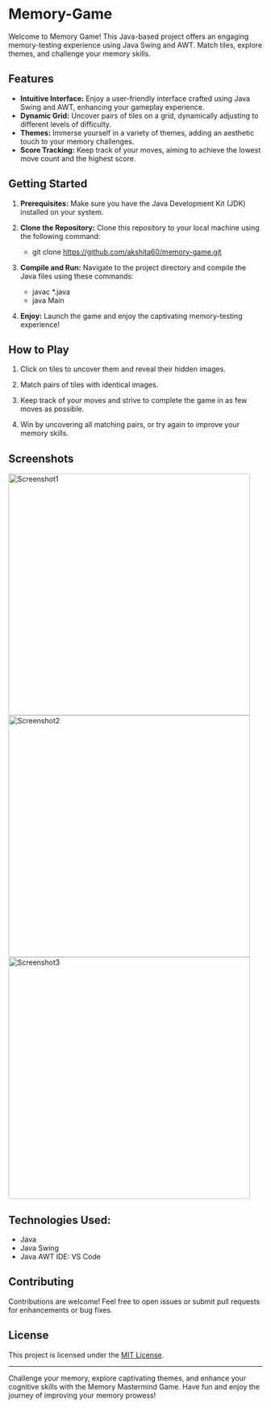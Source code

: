 # Memory-Game
Welcome to Memory Game! This Java-based project offers an engaging memory-testing experience using Java Swing and AWT. Match tiles, explore themes, and challenge your memory skills.


## Features

- **Intuitive Interface:** Enjoy a user-friendly interface crafted using Java Swing and AWT, enhancing your gameplay experience.
- **Dynamic Grid:** Uncover pairs of tiles on a grid, dynamically adjusting to different levels of difficulty.
- **Themes:** Immerse yourself in a variety of themes, adding an aesthetic touch to your memory challenges.
- **Score Tracking:** Keep track of your moves, aiming to achieve the lowest move count and the highest score.


## Getting Started

1. **Prerequisites:** Make sure you have the Java Development Kit (JDK) installed on your system.

2. **Clone the Repository:** Clone this repository to your local machine using the following command:
   - git clone https://github.com/akshita60/memory-game.git
   
3. **Compile and Run:** Navigate to the project directory and compile the Java files using these commands:
   - javac *.java
   - java Main
     
4. **Enjoy:** Launch the game and enjoy the captivating memory-testing experience!

## How to Play

1. Click on tiles to uncover them and reveal their hidden images.

2. Match pairs of tiles with identical images.

3. Keep track of your moves and strive to complete the game in as few moves as possible.

4. Win by uncovering all matching pairs, or try again to improve your memory skills.

## Screenshots
<img width="479" alt="Screenshot1" src="https://github.com/akshita60/Memory-Game/assets/122316097/7d43bae0-feca-4130-a0a3-d56d194a7001">
<img width="479" alt="Screenshot2" src="https://github.com/akshita60/Memory-Game/assets/122316097/c76fe20b-6c71-4f7d-917c-d377ba1fbe9f">
<img width="479" alt="Screenshot3" src="https://github.com/akshita60/Memory-Game/assets/122316097/398b042e-b7ca-4fcb-a0f4-3c28e3e027f6">

## Technologies Used:
  - Java
  - Java Swing
  - Java AWT
    IDE: VS Code
## Contributing

Contributions are welcome! Feel free to open issues or submit pull requests for enhancements or bug fixes.

## License

This project is licensed under the [MIT License](LICENSE).

---

Challenge your memory, explore captivating themes, and enhance your cognitive skills with the Memory Mastermind Game. Have fun and enjoy the journey of improving your memory prowess!

